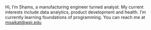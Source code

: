 Hi, I’m Shams, a manufacturing engineer turned analyst. My current interests include data analytics, product development and health. I’m currently learning foundations of programming. You can reach me at msaikat@wpi.edu
